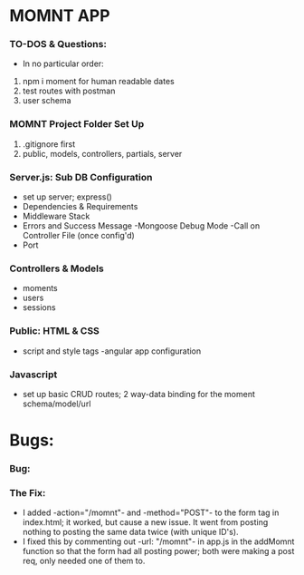 # MOMNT APP

### TO-DOS & Questions:

- In no particular order:

1. npm i moment for human readable dates
1. test routes with postman
1. user schema

### MOMNT Project Folder Set Up

1. .gitignore first
1. public, models, controllers, partials, server

### Server.js: Sub DB Configuration

- set up server; express()
- Dependencies & Requirements
- Middleware Stack
- Errors and Success Message
  -Mongoose Debug Mode
  -Call on Controller File (once config'd)
- Port

### Controllers & Models

- moments
- users
- sessions

### Public: HTML & CSS

- script and style tags
  -angular app configuration

### Javascript

- set up basic CRUD routes; 2 way-data binding for the moment schema/model/url

# Bugs:

### Bug:

### The Fix:

- I added -action="/momnt"- and -method="POST"- to the form tag in index.html; it worked, but cause a new issue. It went from posting nothing to posting the same data twice (with unique ID's).
- I fixed this by commenting out -url: "/momnt"- in app.js in the addMomnt function so that the form had all posting power; both were making a post req, only needed one of them to.
